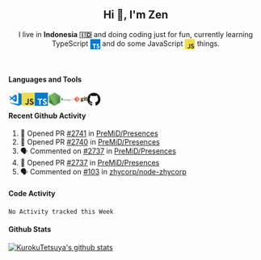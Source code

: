 <h2 align="center"> Hi 👋, I'm Zen</h2>
<p align="center">I live in <b>Indonesia 🇮🇩</b> and doing coding just for fun, currently learning TypeScript <img align="center" alt="Typescript" width="20px" src="https://raw.githubusercontent.com/github/explore/78df643247d429f6cc873026c0622819ad797942/topics/typescript/typescript.png" /> and do some JavaScript <img align="center" alt="JavaScript" width="20px" src="https://raw.githubusercontent.com/github/explore/80688e429a7d4ef2fca1e82350fe8e3517d3494d/topics/javascript/javascript.png" /> things.</p>

<br />

#### Languages and Tools

<img align="left" alt="Visual Studio Code" width="26px" src="https://raw.githubusercontent.com/github/explore/80688e429a7d4ef2fca1e82350fe8e3517d3494d/topics/visual-studio-code/visual-studio-code.png" />
<img align="left" alt="JavaScript" width="26px" src="https://raw.githubusercontent.com/github/explore/80688e429a7d4ef2fca1e82350fe8e3517d3494d/topics/javascript/javascript.png" />
<img align="left" alt="Typescript" width="26px" src="https://raw.githubusercontent.com/github/explore/78df643247d429f6cc873026c0622819ad797942/topics/typescript/typescript.png" /><img align="left" alt="Node.js" width="26px" src="https://raw.githubusercontent.com/github/explore/80688e429a7d4ef2fca1e82350fe8e3517d3494d/topics/nodejs/nodejs.png" />
<img align="left" alt="MongoDB" width="26px" src="https://raw.githubusercontent.com/github/explore/80688e429a7d4ef2fca1e82350fe8e3517d3494d/topics/mongodb/mongodb.png" />
<img align="left" alt="Git" width="26px" src="https://raw.githubusercontent.com/github/explore/80688e429a7d4ef2fca1e82350fe8e3517d3494d/topics/git/git.png" />
<img align="left" alt="GitHub" width="26px" src="https://raw.githubusercontent.com/github/explore/78df643247d429f6cc873026c0622819ad797942/topics/github/github.png" />


<br/>

#### Recent Github Activity

<!--START_SECTION:activity-->
1. 💪 Opened PR [#2741](https://github.com/PreMiD/Presences/pull/2741) in [PreMiD/Presences](https://github.com/PreMiD/Presences)
2. 💪 Opened PR [#2740](https://github.com/PreMiD/Presences/pull/2740) in [PreMiD/Presences](https://github.com/PreMiD/Presences)
3. 🗣 Commented on [#2737](https://github.com/PreMiD/Presences/issues/2737) in [PreMiD/Presences](https://github.com/PreMiD/Presences)
4. 💪 Opened PR [#2737](https://github.com/PreMiD/Presences/pull/2737) in [PreMiD/Presences](https://github.com/PreMiD/Presences)
5. 🗣 Commented on [#103](https://github.com/zhycorp/node-zhycorp/issues/103) in [zhycorp/node-zhycorp](https://github.com/zhycorp/node-zhycorp)
<!--END_SECTION:activity-->


#### Code Activity

<!--START_SECTION:waka-->
```text
No Activity tracked this Week
```
<!--END_SECTION:waka-->

#### Github Stats

[![KurokuTetsuya's github stats](https://github-readme-stats.vercel.app/api?username=kurokutetsuya&show_icons=true&count_private=true&include_all_commits=true&hide_title=true)](https://github.com/anuraghazra/github-readme-stats)
